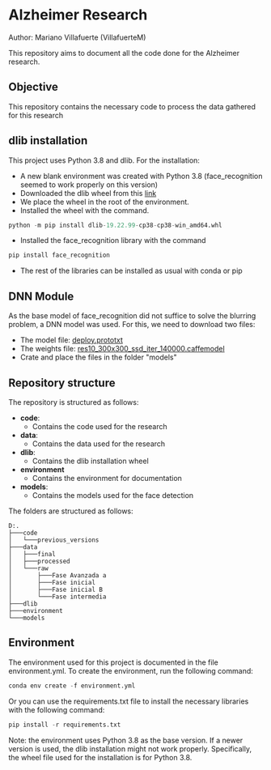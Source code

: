 # Alzheimer Research
Author: Mariano Villafuerte (VillafuerteM)

This repository aims to document all the code done for the Alzheimer research. 

## Objective
This repository contains the necessary code to process the data gathered for this research

## dlib installation
This project uses Python 3.8 and dlib. For the installation:

- A new blank environment was created with Python 3.8 (face_recognition seemed to work properly on this version)
- Downloaded the dlib wheel from this [link](https://github.com/z-mahmud22/Dlib_Windows_Python3.x)
- We place the wheel in the root of the environment.
- Installed the wheel with the command.
```python
python -m pip install dlib-19.22.99-cp38-cp38-win_amd64.whl
```
- Installed the face_recognition library with the command
```python
pip install face_recognition
```
- The rest of the libraries can be installed as usual with conda or pip

## DNN Module
As the base model of face_recognition did not suffice to solve the blurring problem, a DNN model was used. For this, we need to download two files:
- The model file: [deploy.prototxt](https://github.com/opencv/opencv/blob/master/samples/dnn/face_detector/deploy.prototxt)
- The weights file: [res10_300x300_ssd_iter_140000.caffemodel](https://github.com/spmallick/learnopencv/blob/master/FaceDetectionComparison/models/res10_300x300_ssd_iter_140000_fp16.caffemodel)
- Crate and place the files in the folder "models"

## Repository structure
The repository is structured as follows:
- **code**: 
    - Contains the code used for the research
- **data**: 
    - Contains the data used for the research
- **dlib**: 
    - Contains the dlib installation wheel
- **environment**
    - Contains the environment for documentation
- **models**: 
    - Contains the models used for the face detection

The folders are structured as follows:
```
D:.
├───code
│   └───previous_versions
├───data
│   ├───final
│   ├───processed
│   └───raw
│       ├───Fase Avanzada a
│       ├───Fase inicial
│       ├───Fase inicial B
│       └───Fase intermedia
├───dlib
├───environment
└───models
```

## Environment
The environment used for this project is documented in the file environment.yml. To create the environment, run the following command:
```python
conda env create -f environment.yml
```

Or you can use the requirements.txt file to install the necessary libraries with the following command:
```python
pip install -r requirements.txt
```

Note: the environment uses Python 3.8 as the base version. If a newer version is used, the dlib installation might not work properly. Specifically, the wheel file used for the installation is for Python 3.8.